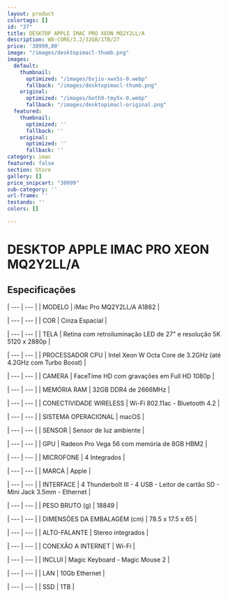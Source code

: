```yaml
---
layout: product
colortags: []
id: "37"
title: DESKTOP APPLE IMAC PRO XEON MQ2Y2LL/A
description: W8-CORE/3.2/32GB/1TB/27
price: '30999,00'
image: "/images/desktopimacl-thumb.png"
images:
  default:
    thumbnail:
      optimized: "/images/bvjio-xwx5s-0.webp"
      fallback: "/images/desktopimacl-thumb.png"
    original:
      optimized: "/images/both9-tmy5x-0.webp"
      fallback: "/images/desktopimacl-original.png"
  featured:
    thumbnail:
      optimized: ''
      fallback: ''
    original:
      optimized: ''
      fallback: ''
category: imac
featured: false
section: Store
gallery: []
price_snipcart: "30999"
sub-category: ''
url-frame: ''
testando: ''
colors: []

---
```

# DESKTOP APPLE IMAC PRO XEON MQ2Y2LL/A

## Especificações

| --- | --- |
| MODELO | iMac Pro MQ2Y2LL/A A1862 |

| --- | --- |
| COR | Cinza Espacial |

| --- | --- |
| TELA | Retina com retroiluminação LED de 27" e resolução 5K 5120 x 2880p |

| --- | --- |
| PROCESSADOR CPU | Intel Xeon W Octa Core de 3.2GHz (até 4.2GHz com Turbo Boost) |

| --- | --- |
| CAMERA | FaceTime HD com gravações em Full HD 1080p |

| --- | --- |
| MEMÓRIA RAM | 32GB DDR4 de 2666MHz |

| --- | --- |
| CONECTIVIDADE WIRELESS | Wi-Fi 802.11ac - Bluetooth 4.2 |

| --- | --- |
| SISTEMA OPERACIONAL | macOS |

| --- | --- |
| SENSOR | Sensor de luz ambiente |

| --- | --- |
| GPU | Radeon Pro Vega 56 com memória de 8GB HBM2 |

| --- | --- |
| MICROFONE | 4 Integrados |

| --- | --- |
| MARCA | Apple |

| --- | --- |
| INTERFACE | 4 Thunderbolt III - 4 USB - Leitor de cartão SD - Mini Jack 3.5mm - Ethernet |

| --- | --- |
| PESO BRUTO (g) | 18849 |

| --- | --- |
| DIMENSÕES DA EMBALAGEM (cm) | 78.5 x 17.5 x 65 |

| --- | --- |
| ALTO-FALANTE | Stereo integrados |

| --- | --- |
| CONEXÃO A INTERNET | Wi-Fi |

| --- | --- |
| INCLUI | Magic Keyboard - Magic Mouse 2 |

| --- | --- |
| LAN | 10Gb Ethernet |

| --- | --- |
| SSD | 1TB |